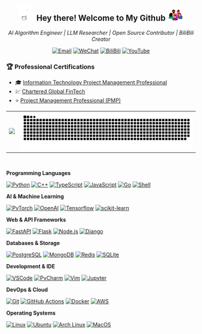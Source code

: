 <h2 align="center">
  <img src="src/hellokittydance.gif" alt="Hi" width="42" /> 
  Hey there! Welcome to My Github  
  <img src="src/giphy.gif" width="42" title="Say Hi"> 
</h2>

<p align="center">
  <em>AI Algorithm Engineer | LLM Researcher | Open Source Contributor | BiliBili Creator</em>
</p>

<div align="center">
  
  [![Email](https://img.shields.io/badge/Email-echonoshy@gmail.com-FF6F00?style=flat-square&logo=gmail&logoColor=white)](mailto:echonoshy@gmail.com)
  [![WeChat](https://img.shields.io/badge/WeChat-echonoshy--copilot-07C160?style=flat-square&logo=wechat&logoColor=white)](https://wechat.com)
  [![BiliBili](https://img.shields.io/badge/BiliBili-Channel-00A1D6?style=flat-square&logo=bilibili&logoColor=white)](https://space.bilibili.com/65742859)
  [![YouTube](https://img.shields.io/badge/YouTube-Channel-FF0000?style=flat-square&logo=youtube&logoColor=white)](https://www.youtube.com/channel/UCZAq9xDn_IxlW9iCZpV6fqA)
  
</div>

### 🏆 Professional Certifications

- 🎓 [Information Technology Project Management Professional](https://www.ruankao.org.cn/platform/details?code=03_01)
- 💹 [Chartered Global FinTech](https://www.cgftedu.com/)
- ⭐ [Project Management Professional (PMP)](https://www.pmi.org/certifications/project-management-pmp)

<div align="center">
  <table>
    <tr>
      <td>
        <picture>
          <source
            srcset="https://github-readme-stats.vercel.app/api?username=echonoshy&show_icons=true&theme=dark"
            media="(prefers-color-scheme: dark)"
          />
          <source
            srcset="https://github-readme-stats.vercel.app/api?username=echonoshy&show_icons=true"
            media="(prefers-color-scheme: light), (prefers-color-scheme: no-preference)"
          />
          <img src="https://github-readme-stats.vercel.app/api?username=echonoshy&show_icons=true" />
        </picture>
      </td>
      <td>
        <picture>
          <source media="(prefers-color-scheme: dark)" srcset="https://raw.githubusercontent.com/echonoshy/echonoshy/output/github-contribution-grid-snake-dark.svg"/>
          <source media="(prefers-color-scheme: light)" srcset="https://raw.githubusercontent.com/echonoshy/echonoshy/output/github-contribution-grid-snake.svg"/>
          <img alt="github-snake" src="https://raw.githubusercontent.com/echonoshy/echonoshy/output/github-contribution-grid-snake-dark.svg" width="100%"/>
        </picture>
      </td>
    </tr>
  </table>
</div>

<div align="center">
  <img src="https://raw.githubusercontent.com/echonoshy/echonoshy/main/assets/hr.gif" width="100%" height="1px">
</div>

**Programming Languages**

[![Python](https://img.shields.io/badge/Python-3776AB?style=flat-square&logo=python&logoColor=white)](https://www.python.org/)
[![C++](https://img.shields.io/badge/C++-00599C?style=flat-square&logo=cplusplus&logoColor=white)](https://isocpp.org/)
[![TypeScript](https://img.shields.io/badge/TypeScript-3178C6?style=flat-square&logo=typescript&logoColor=white)](https://www.typescriptlang.org/)
[![JavaScript](https://img.shields.io/badge/JavaScript-F7DF1E?style=flat-square&logo=javascript&logoColor=black)](https://developer.mozilla.org/en-US/docs/Web/JavaScript)
[![Go](https://img.shields.io/badge/Go-00ADD8?style=flat-square&logo=go&logoColor=white)](https://golang.org/)
[![Shell](https://img.shields.io/badge/Shell-4EAA25?style=flat-square&logo=gnu-bash&logoColor=white)](https://www.gnu.org/software/bash/)

**AI & Machine Learning**

[![PyTorch](https://img.shields.io/badge/PyTorch-EE4C2C?style=flat-square&logo=pytorch&logoColor=white)](https://pytorch.org/)
[![OpenAI](https://img.shields.io/badge/OpenAI-412991?style=flat-square&logo=openai&logoColor=white)](https://openai.com/)
[![Tensorflow](https://img.shields.io/badge/TensorFlow-FF6F00?style=flat-square&logo=tensorflow&logoColor=white)](https://www.tensorflow.org/)
[![scikit-learn](https://img.shields.io/badge/scikit--learn-F7931E?style=flat-square&logo=scikit-learn&logoColor=white)](https://scikit-learn.org/)

**Web & API Frameworks**

[![FastAPI](https://img.shields.io/badge/FastAPI-009688?style=flat-square&logo=fastapi&logoColor=white)](https://fastapi.tiangolo.com/)
[![Flask](https://img.shields.io/badge/Flask-000000?style=flat-square&logo=flask&logoColor=white)](https://flask.palletsprojects.com/)
[![Node.js](https://img.shields.io/badge/Node.js-339933?style=flat-square&logo=node.js&logoColor=white)](https://nodejs.org/)
[![Django](https://img.shields.io/badge/Django-092E20?style=flat-square&logo=django&logoColor=white)](https://www.djangoproject.com/)

**Databases & Storage**

[![PostgreSQL](https://img.shields.io/badge/PostgreSQL-4169E1?style=flat-square&logo=postgresql&logoColor=white)](https://www.postgresql.org/)
[![MongoDB](https://img.shields.io/badge/MongoDB-47A248?style=flat-square&logo=mongodb&logoColor=white)](https://www.mongodb.com/)
[![Redis](https://img.shields.io/badge/Redis-DC382D?style=flat-square&logo=redis&logoColor=white)](https://redis.io/)
[![SQLite](https://img.shields.io/badge/SQLite-003B57?style=flat-square&logo=sqlite&logoColor=white)](https://www.sqlite.org/)

**Development & IDE**

[![VSCode](https://img.shields.io/badge/VSCode-007ACC?style=flat-square&logo=visual%20studio%20code&logoColor=white)](https://code.visualstudio.com/)
[![PyCharm](https://img.shields.io/badge/PyCharm-000000?style=flat-square&logo=pycharm&logoColor=white)](https://www.jetbrains.com/pycharm/)
[![Vim](https://img.shields.io/badge/Vim-019733?style=flat-square&logo=vim&logoColor=white)](https://www.vim.org/)
[![Jupyter](https://img.shields.io/badge/Jupyter-F37626?style=flat-square&logo=jupyter&logoColor=white)](https://jupyter.org/)

**DevOps & Cloud**

[![Git](https://img.shields.io/badge/Git-F05032?style=flat-square&logo=git&logoColor=white)](https://git-scm.com/)
[![GitHub Actions](https://img.shields.io/badge/GitHub_Actions-2088FF?style=flat-square&logo=github-actions&logoColor=white)](https://github.com/features/actions)
[![Docker](https://img.shields.io/badge/Docker-2496ED?style=flat-square&logo=docker&logoColor=white)](https://www.docker.com/)
[![AWS](https://img.shields.io/badge/AWS-232F3E?style=flat-square&logo=amazon-aws&logoColor=white)](https://aws.amazon.com/)

**Operating Systems**

[![Linux](https://img.shields.io/badge/Linux-FCC624?style=flat-square&logo=linux&logoColor=black)](https://www.linux.org/)
[![Ubuntu](https://img.shields.io/badge/Ubuntu-E95420?style=flat-square&logo=ubuntu&logoColor=white)](https://ubuntu.com/)
[![Arch Linux](https://img.shields.io/badge/Arch_Linux-1793D1?style=flat-square&logo=arch-linux&logoColor=white)](https://archlinux.org/)
[![MacOS](https://img.shields.io/badge/MacOS-000000?style=flat-square&logo=apple&logoColor=white)](https://www.apple.com/macos/)

<br>
